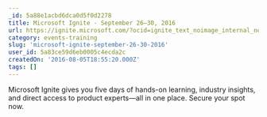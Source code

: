 ```yaml
---
_id: 5a88e1acbd6dca0d5f0d2278
title: Microsoft Ignite - September 26–30, 2016
url: https://ignite.microsoft.com/?ocid=ignite_text_noimage_internal_newsletter_regnow_technet
category: events-training
slug: 'microsoft-ignite-september-26-30-2016'
user_id: 5a83ce59d6eb0005c4ecda2c
createdOn: '2016-08-05T18:55:20.000Z'
tags: []
---
```


Microsoft Ignite gives you five days of hands-on learning, industry insights, and direct access to product experts—all in one place. Secure your spot now.
